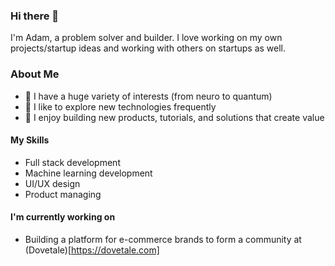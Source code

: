 ### Hi there 👋

I'm Adam, a problem solver and builder. I love working on my own projects/startup ideas and working with others on startups as well. 

### About Me
- 🧠 I have a huge variety of interests (from neuro to quantum)
- 🚀 I like to explore new technologies frequently
- 🔨 I enjoy building new products, tutorials, and solutions that create value

#### My Skills
- Full stack development
- Machine learning development
- UI/UX design
- Product managing

#### I'm currently working on
- Building a platform for e-commerce brands to form a community at (Dovetale)[https://dovetale.com]

<!--
**adam-maj/adam-maj** is a ✨ _special_ ✨ repository because its `README.md` (this file) appears on your GitHub profile.

Here are some ideas to get you started:

- 🔭 I’m currently working on ...
- 🌱 I’m currently learning ...
- 👯 I’m looking to collaborate on ...
- 🤔 I’m looking for help with ...
- 💬 Ask me about ...
- 📫 How to reach me: ...
- 😄 Pronouns: ...
- ⚡ Fun fact: ...
-->

